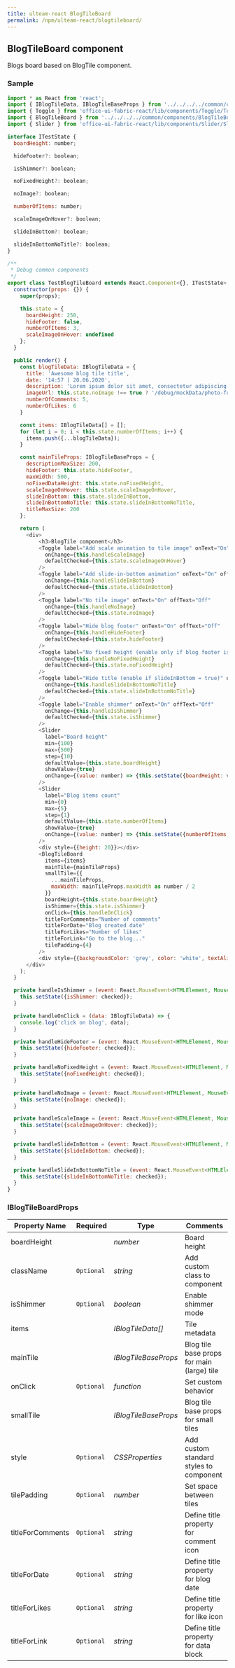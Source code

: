 ```yaml
---
title: ulteam-react BlogTileBoard
permalink: /npm/ulteam-react/blogtileboard/
---
```


## BlogTileBoard component

Blogs board based on BlogTile component.

### Sample

```js
import * as React from 'react';
import { IBlogTileData, IBlogTileBaseProps } from '../../../../common/components/BlogTile/BlogTile.types';
import { Toggle } from 'office-ui-fabric-react/lib/components/Toggle/Toggle';
import { BlogTileBoard } from '../../../../common/components/BlogTileBoard/BlogTileBoard';
import { Slider } from 'office-ui-fabric-react/lib/components/Slider/Slider';

interface ITestState {
  boardHeight: number;

  hideFooter?: boolean;

  isShimmer?: boolean;

  noFixedHeight?: boolean;

  noImage?: boolean;

  numberOfItems: number;

  scaleImageOnHover?: boolean;

  slideInBottom?: boolean;

  slideInBottomNoTitle?: boolean;
}

/**
 * Debug common components
 */
export class TestBlogTileBoard extends React.Component<{}, ITestState> {
  constructor(props: {}) {
    super(props);

    this.state = {
      boardHeight: 250,
      hideFooter: false,
      numberOfItems: 3,
      scaleImageOnHover: undefined
    };
  }

  public render() {
    const blogTileData: IBlogTileData = {
      title: 'Awesome blog tile title',
      date: '14:57 | 20.06.2020',
      description: 'Lorem ipsum dolor sit amet, consectetur adipiscing elit. Morbi faucibus enim a consectetur mollis. In imperdiet venenatis urna, ut tempor augue sagittis quis. Nullam faucibus, sapien eget rutrum vehicula, ligula ex malesuada massa, eu congue turpis magna scelerisque metus. Sed gravida bibendum varius. Vivamus sed lorem dictum dolor volutpat maximus lacinia et enim. Praesent finibus, felis in consectetur sagittis, est est auctor ipsum, eu mollis orci dolor sit amet ligula. Pellentesque aliquet massa nulla, et pulvinar massa cursus ac. Nulla in mollis libero. Etiam at libero eu leo suscipit lacinia a at ligula. Quisque vel urna vehicula, efficitur sem non, convallis diam. Donec dictum vitae tortor non ullamcorper.',
      imageUrl: this.state.noImage !== true ? '/debug/mockData/photo-fullHD.jpg' : undefined,
      numberOfComments: 5,
      numberOfLikes: 6
    }

    const items: IBlogTileData[] = [];
    for (let i = 0; i < this.state.numberOfItems; i++) {
      items.push({...blogTileData});
    }

    const mainTileProps: IBlogTileBaseProps = {
      descriptionMaxSize: 200,
      hideFooter: this.state.hideFooter,
      maxWidth: 500,
      noFixedDataHeight: this.state.noFixedHeight,
      scaleImageOnHover: this.state.scaleImageOnHover,
      slideInBottom: this.state.slideInBottom,
      slideInBottomNoTitle: this.state.slideInBottomNoTitle,
      titleMaxSize: 200
    };

    return (
      <div>
          <h3>BlogTile component</h3>
          <Toggle label="Add scale animation to tile image" onText="On" offText="Off" 
            onChange={this.handleScaleImage}
            defaultChecked={this.state.scaleImageOnHover}
          />
          <Toggle label="Add slide-in-bottom animation" onText="On" offText="Off" 
            onChange={this.handleSlideInBottom}
            defaultChecked={this.state.slideInBottom}
          />
          <Toggle label="No tile image" onText="On" offText="Off" 
            onChange={this.handleNoImage}
            defaultChecked={this.state.noImage}
          />
          <Toggle label="Hide blog footer" onText="On" offText="Off" 
            onChange={this.handleHideFooter}
            defaultChecked={this.state.hideFooter}
          />
          <Toggle label="No fixed height (enable only if blog footer is hide)" onText="On" offText="Off" 
            onChange={this.handleNoFixedHeight}
            defaultChecked={this.state.noFixedHeight}
          />
          <Toggle label="Hide title (enable if slideInBottom = true)" onText="On" offText="Off" 
            onChange={this.handleSlideInBottomNoTitle}
            defaultChecked={this.state.slideInBottomNoTitle}
          />
          <Toggle label="Enable shimmer" onText="On" offText="Off" 
            onChange={this.handleIsShimmer}
            defaultChecked={this.state.isShimmer}
          />
          <Slider
            label="Board height"
            min={100}
            max={500}
            step={10}
            defaultValue={this.state.boardHeight}
            showValue={true}
            onChange={(value: number) => {this.setState({boardHeight: value})}}
          />
          <Slider
            label="Blog items count"
            min={0}
            max={5}
            step={1}
            defaultValue={this.state.numberOfItems}
            showValue={true}
            onChange={(value: number) => {this.setState({numberOfItems: value})}}
          />
          <div style={{height: 20}}></div>
          <BlogTileBoard 
            items={items}
            mainTile={mainTileProps}
            smallTile={{
              ...mainTileProps,
              maxWidth: mainTileProps.maxWidth as number / 2
            }}
            boardHeight={this.state.boardHeight}
            isShimmer={this.state.isShimmer}
            onClick={this.handleOnClick}
            titleForComments="Number of comments"
            titleForDate="Blog created date"
            titleForLikes="Number of likes"
            titleForLink="Go to the blog..."
            tilePadding={4}
          />
          <div style={{backgroundColor: 'grey', color: 'white', textAlign: 'center'}}>Test padding</div>
      </div>
    );
  }

  private handleIsShimmer = (event: React.MouseEvent<HTMLElement, MouseEvent>, checked?: boolean | undefined) => {
    this.setState({isShimmer: checked});
  }

  private handleOnClick = (data: IBlogTileData) => {
    console.log('click on blog', data);
  }

  private handleHideFooter = (event: React.MouseEvent<HTMLElement, MouseEvent>, checked?: boolean | undefined) => {
    this.setState({hideFooter: checked});
  }

  private handleNoFixedHeight = (event: React.MouseEvent<HTMLElement, MouseEvent>, checked?: boolean | undefined) => {
    this.setState({noFixedHeight: checked});
  }

  private handleNoImage = (event: React.MouseEvent<HTMLElement, MouseEvent>, checked?: boolean | undefined) => {
    this.setState({noImage: checked});
  }

  private handleScaleImage = (event: React.MouseEvent<HTMLElement, MouseEvent>, checked?: boolean | undefined) => {
    this.setState({scaleImageOnHover: checked});
  }

  private handleSlideInBottom = (event: React.MouseEvent<HTMLElement, MouseEvent>, checked?: boolean | undefined) => {
    this.setState({slideInBottom: checked});
  }

  private handleSlideInBottomNoTitle = (event: React.MouseEvent<HTMLElement, MouseEvent>, checked?: boolean | undefined) => {
    this.setState({slideInBottomNoTitle: checked});
  }
}
```


### IBlogTileBoardProps

| Property Name | Required | Type | Comments |
|-|-|-|-|
 | boardHeight |  |  *number* |     Board height       |  
 | className | `Optional` |  *string* |     Add custom class to component       |  
 | isShimmer | `Optional` |  *boolean* |     Enable shimmer mode       |  
 | items |  |  *IBlogTileData[]* |     Tile metadata       |  
 | mainTile |  |  *IBlogTileBaseProps* |     Blog tile base props for main (large) tile       |  
 | onClick | `Optional` |  *function* |     Set custom behavior       |  
 | smallTile |  |  *IBlogTileBaseProps* |     Blog tile base props for small tiles       |  
 | style | `Optional` |  *CSSProperties* |     Add custom standard styles to component       |  
 | tilePadding | `Optional` |  *number* |     Set space between tiles       |  
 | titleForComments | `Optional` |  *string* |     Define title property for comment icon       |  
 | titleForDate | `Optional` |  *string* |     Define title property for blog date       |  
 | titleForLikes | `Optional` |  *string* |     Define title property for like icon       |  
 | titleForLink | `Optional` |  *string* |     Define title property for data block       |
